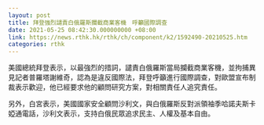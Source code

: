 ```yaml
---
layout: post
title: 拜登強烈譴責白俄羅斯攔截商業客機　呼籲國際調查
date: 2021-05-25 08:42:30.000000000 +08:00
link: https://news.rthk.hk/rthk/ch/component/k2/1592490-20210525.htm
categories: rthk
---
```


美國總統拜登表示，以最強烈的措詞，譴責白俄羅斯當局攔截商業客機，並拘捕異見記者普羅塔謝維奇，認為是違反國際法，拜登呼籲進行國際調查，對歐盟宣布制裁表示歡迎，他已經要求他的顧問研究方案，對相關責任人追究責任。

另外，白宮表示，美國國家安全顧問沙利文，與白俄羅斯反對派領袖季哈諾夫斯卡婭通電話，沙利文表示，支持白俄民眾追求民主、人權及基本自由。
